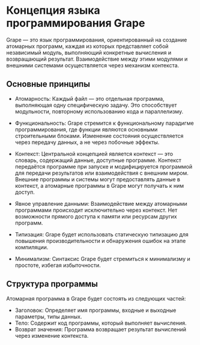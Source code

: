# Концепция языка программирования Grape

Grape — это язык программирования, ориентированный на создание атомарных программ, каждая из которых представляет собой независимый модуль, выполняющий конкретные вычисления и возвращающий результат. Взаимодействие между этими модулями и внешними системами осуществляется через механизм контекста.

## Основные принципы

- Атомарность: Каждый файл — это отдельная программа, выполняющая одну специфическую задачу. Это способствует модульности, повторному использованию кода и параллелизму.

- Функциональность: Grape стремится к функциональному парадигме программирования, где функции являются основными строительными блоками. Изменение состояния осуществляется через передачу данных, а не через побочные эффекты.

- Контекст: Центральной концепцией является контекст — это словарь, содержащий данные, доступные программе. Контекст передаётся программе при запуске и модифицируется программой для передачи результатов или взаимодействия с внешним миром. Внешние программы и системы могут предоставлять данные в контекст, а атомарные программы в Grape могут получать к ним доступ.

- Явное управление данными: Взаимодействие между атомарными программами происходит исключительно через контекст. Нет возможности прямого доступа к памяти или ресурсам других программ.

- Типизация: Grape будет использовать статическую типизацию для повышения производительности и обнаружения ошибок на этапе компиляции.

- Минимализм: Синтаксис Grape будет стремиться к минимализму и простоте, избегая избыточности.

## Структура программы

Атомарная программа в Grape будет состоять из следующих частей:

- Заголовок: Определяет имя программы, входные и выходные параметры, типы данных.
- Тело: Содержит код программы, который выполняет вычисления.
- Возврат значения: Программа возвращает результат вычислений через изменение контекста.
